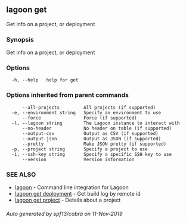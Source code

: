 ## lagoon get

Get info on a project, or deployment

### Synopsis

Get info on a project, or deployment

### Options

```
  -h, --help   help for get
```

### Options inherited from parent commands

```
      --all-projects         All projects (if supported)
  -e, --environment string   Specify an environment to use
      --force                Force (if supported)
  -l, --lagoon string        The Lagoon instance to interact with
      --no-header            No header on table (if supported)
      --output-csv           Output as CSV (if supported)
      --output-json          Output as JSON (if supported)
      --pretty               Make JSON pretty (if supported)
  -p, --project string       Specify a project to use
  -i, --ssh-key string       Specify a specific SSH key to use
      --version              Version information
```

### SEE ALSO

* [lagoon](lagoon.md)	 - Command line integration for Lagoon
* [lagoon get deployment](lagoon_get_deployment.md)	 - Get build log by remote id
* [lagoon get project](lagoon_get_project.md)	 - Details about a project

###### Auto generated by spf13/cobra on 11-Nov-2019
